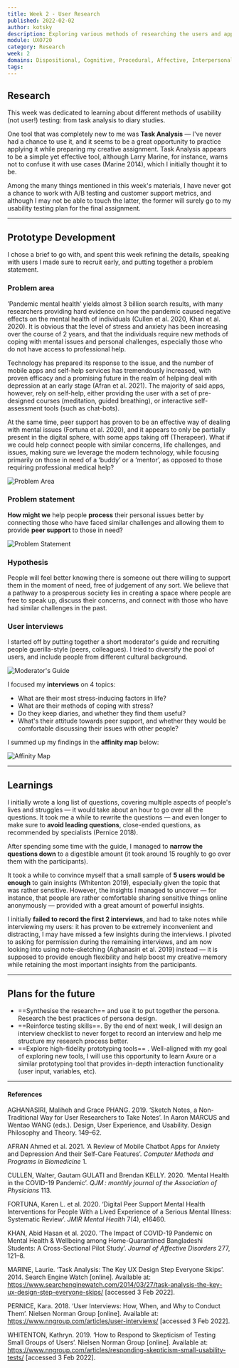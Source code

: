 ```yaml
---
title: Week 2 - User Research
published: 2022-02-02
author: kotsky
description: Exploring various methods of researching the users and applying them on practice
module: UXO720
category: Research
week: 2
domains: Dispositional, Cognitive, Procedural, Affective, Interpersonal
tags: 
---
```


## Research
This week was dedicated to learning about different methods of usability (not user!) testing: from task analysis to diary studies.

One tool that was completely new to me was **Task Analysis** — I've never had a chance to use it, and it seems to be a great opportunity to practice applying it while preparing my creative assignment. Task Analysis appears to be a simple yet effective tool, although Larry Marine, for instance, warns not to confuse it with use cases (Marine 2014), which I initially thought it to be. 

Among the many things mentioned in this week's materials, I have never got a chance to work with A/B testing and customer support metrics, and although I may not be able to touch the latter, the former will surely go to my usability testing plan for the final assignment.

---

## Prototype Development
I chose a brief to go with, and spent this week refining the details, speaking with users I made sure to recruit early, and putting together a problem statement.

### Problem area
’Pandemic mental health’ yields almost 3 billion search results, with many researchers providing hard evidence on how the pandemic caused negative effects on the mental health of individuals (Cullen et al. 2020, Khan et al. 2020). It is obvious that the level of stress and anxiety has been increasing over the course of 2 years, and that the individuals require new methods of coping with mental issues and personal challenges, especially those who do not have access to professional help.

Technology has prepared its response to the issue, and the number of mobile apps and self-help services has tremendously increased, with proven efficacy and a promising future in the realm of helping deal with depression at an early stage (Afran et al. 2021). The majority of said apps, however, rely on self-help, either providing the user with a set of pre-designed courses (meditation, guided breathing), or interactive self-assessment tools (such as chat-bots). 

At the same time, peer support has proven to be an effective way of dealing with mental issues (Fortuna et al. 2020), and it appears to only be partially present in the digital sphere, with some apps taking off (Therapeer). What if we could help connect people with similar concerns, life challenges, and issues, making sure we leverage the modern technology, while focusing primarily on those in need of a ‘buddy’ or a ‘mentor’, as opposed to those requiring professional medical help?

![Problem Area](./img/02/02-area.jpeg)

### Problem statement
**How might we** help people **process** their personal issues better by connecting those who have faced similar challenges and allowing them to provide **peer support** to those in need?

![Problem Statement](./img/02/02-statement.jpeg)

### Hypothesis
People will feel better knowing there is someone out there willing to support them in the moment of need, free of judgement of any sort. We believe that a pathway to a prosperous society lies in creating a space where people are free to speak up, discuss their concerns, and connect with those who have had similar challenges in the past.

### User interviews
I started off by putting together a short moderator's guide and recruiting people guerilla-style (peers, colleagues). I tried to diversify the pool of users, and include people from different cultural background.

![Moderator's Guide](./img/02/02-guide.jpg)

I focused my **interviews** on 4 topics:
- What are their most stress-inducing factors in life?
- What are their methods of coping with stress?
- Do they keep diaries, and whether they find them useful?
- What's their attitude towards peer support, and whether they would be comfortable discussing their issues with other people?

I summed up my findings in the **affinity map** below:

![Affinity Map](./img/02/02-affinity.jpg)

---

## Learnings
I initially wrote a long list of questions, covering multiple aspects of people's lives and struggles — it would take about an hour to go over all the questions. It took me a while to rewrite the questions — and even longer to make sure to **avoid leading questions**, close-ended questions, as recommended by specialists (Pernice 2018).

After spending some time with the guide, I managed to **narrow the questions down** to a digestible amount (it took around 15 roughly to go over them with the participants). 

It took a while to convince myself that a small sample of **5 users would be enough** to gain insights (Whitenton 2019), especially given the topic that was rather sensitive. However, the insights I managed to uncover — for instance, that people are rather comfortable sharing sensitive things online anonymously — provided with a great amount of powerful insights. 

I initially **failed to record the first 2 interviews**, and had to take notes while interviewing my users: it has proven to be extremely inconvenient and distracting, I may have missed a few insights during the interviews. I pivoted to asking for permission during the remaining interviews, and am now looking into using note-sketching (Aghanasiri et al. 2019) instead — it is supposed to provide enough flexibility and help boost my creative memory while retaining the most important insights from the participants.

---

## Plans for the future
- ==Synthesise the research== and use it to put together the persona. Research the best practices of persona design. 
- ==Reinforce testing skills==. By the end of next week, I will design an interview checklist to never forget to record an interview and help me structure my research process better.
- ==Explore high–fidelity prototyping tools== . Well-aligned with my goal of exploring new tools, I will use this opportunity to learn Axure or a similar prototyping tool that provides in-depth interaction functionality (user input, variables, etc).

---

#### References

AGHANASIRI, Maliheh and Grace PHANG. 2019. ‘Sketch Notes, a Non-Traditional Way for User Researchers to Take Notes’. In Aaron MARCUS and Wentao WANG (eds.). Design, User Experience, and Usability. Design Philosophy and Theory. 149–62.

AFRAN Ahmed et al. 2021. ‘A Review of Mobile Chatbot Apps for Anxiety and Depression And their Self-Care Features’. _Computer Methods and Programs in Biomedicine_ 1.

CULLEN, Walter, Gautam GULATI and Brendan KELLY. 2020. ‘Mental Health in the COVID-19 Pandemic’. _QJM : monthly journal of the Association of Physicians_ 113.

FORTUNA, Karen L. et al. 2020. ‘Digital Peer Support Mental Health Interventions for People With a Lived Experience of a Serious Mental Illness: Systematic Review’. _JMIR Mental Health_ 7(4), e16460.

KHAN, Abid Hasan et al. 2020. ‘The Impact of COVID-19 Pandemic on Mental Health & Wellbeing among Home-Quarantined Bangladeshi Students: A Cross-Sectional Pilot Study’. _Journal of Affective Disorders_ 277, 121–8.

MARINE, Laurie. ‘Task Analysis: The Key UX Design Step Everyone Skips’. 2014. Search Engine Watch [online]. Available at: https://www.searchenginewatch.com/2014/03/27/task-analysis-the-key-ux-design-step-everyone-skips/ [accessed 3 Feb 2022].

PERNICE, Kara. 2018. ‘User Interviews: How, When, and Why to Conduct Them’. Nielsen Norman Group [online]. Available at: https://www.nngroup.com/articles/user-interviews/ [accessed 3 Feb 2022].

WHITENTON, Kathryn. 2019. ‘How to Respond to Skepticism of Testing Small Groups of Users’. Nielsen Norman Group [online]. Available at: https://www.nngroup.com/articles/responding-skepticism-small-usability-tests/ [accessed 3 Feb 2022].